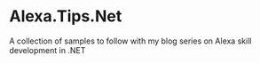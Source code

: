 # Alexa.Tips.Net
A collection of samples to follow with my blog series on Alexa skill development in .NET
